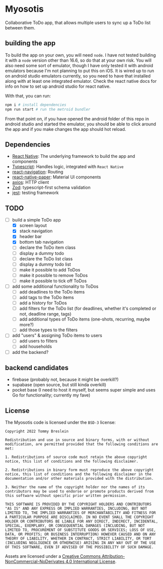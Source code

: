 # Myosotis

Collaborative ToDo app, that allows multiple users to sync up a ToDo list between them.

## building the app

To build the app on your own, you will need `node`.
I have not tested building it with a `node` version other than 16.6, so do that at your own risk.
You will also need some sort of emulator, though I have only tested it with android emulators because I'm not planning to put this on iOS.
It is wired up to run on android studio emulators currently, so you need to have that installed along with at least one integrated emulator.
Check the react native docs for info on how to set up android studio for react native.

With that, you can run:

```bash
npm i # install dependencies
npm run start # run the metroid bundler
```

From that point on, if you have opened the android folder of this repo in android studio and started the emulator, you should be able to click around the app and if you make changes the app should hot reload.

## Dependencies

- [React Native](https://reactnative.dev/): The underlying framework to build the app and components
- [Typescript](https://www.typescriptlang.org/): Handles logic, integrated with `React Native`
- [react-navigation](https://reactnavigation.org): Routing
- [react-native-paper](https://callstack.github.io/react-native-paper/index.html): Material UI components
- [axios](https://github.com/axios/axios): HTTP client
- [Zod](https://github.com/colinhacks/zod): typescript-first schema validation
- [jest](https://jestjs.io/): testing framework

## TODO

- [ ] build a simple ToDo app
  - [x] screen layout
  - [x] stack navigation
  - [x] header bar
  - [x] bottom tab navigation
  - [ ] declare the ToDo item class
  - [ ] display a dummy todo
  - [ ] declare the ToDo list class
  - [ ] display a dummy todo list
  - [ ] make it possible to add ToDos
  - [ ] make it possible to remove ToDos
  - [ ] make it possible to tick off ToDos
- [ ] add some additional functionality to ToDos
  - [ ] add deadlines to the ToDo items
  - [ ] add tags to the ToDo items
  - [ ] add a history for ToDos
  - [ ] add filters for the ToDo list (for deadlines, whether it's completed or not, deadline range, tags)
  - [ ] add additional types of ToDo items (one-shots, recurring, maybe more?)
  - [ ] add those types to the filters
- [ ] add "users" & assigning ToDo items to users
  - [ ] add users to filters
  - [ ] add households
- [ ] add the backend?

## backend candidates

- firebase (probably not, because it might be overkill?)
- supabase (open source, but still kinda overkill)
- pocket base (I need to host it myself, but seems super simple and uses Go for functionality; currently my fave)

## License

The Myosotis code is licensed under the `BSD-3` license:

```
Copyright 2022 Tommy Breslein

Redistribution and use in source and binary forms, with or without modification, are permitted provided that the following conditions are met:

1. Redistributions of source code must retain the above copyright notice, this list of conditions and the following disclaimer.

2. Redistributions in binary form must reproduce the above copyright notice, this list of conditions and the following disclaimer in the documentation and/or other materials provided with the distribution.

3. Neither the name of the copyright holder nor the names of its contributors may be used to endorse or promote products derived from this software without specific prior written permission.

THIS SOFTWARE IS PROVIDED BY THE COPYRIGHT HOLDERS AND CONTRIBUTORS "AS IS" AND ANY EXPRESS OR IMPLIED WARRANTIES, INCLUDING, BUT NOT LIMITED TO, THE IMPLIED WARRANTIES OF MERCHANTABILITY AND FITNESS FOR A PARTICULAR PURPOSE ARE DISCLAIMED. IN NO EVENT SHALL THE COPYRIGHT HOLDER OR CONTRIBUTORS BE LIABLE FOR ANY DIRECT, INDIRECT, INCIDENTAL, SPECIAL, EXEMPLARY, OR CONSEQUENTIAL DAMAGES (INCLUDING, BUT NOT LIMITED TO, PROCUREMENT OF SUBSTITUTE GOODS OR SERVICES; LOSS OF USE, DATA, OR PROFITS; OR BUSINESS INTERRUPTION) HOWEVER CAUSED AND ON ANY THEORY OF LIABILITY, WHETHER IN CONTRACT, STRICT LIABILITY, OR TORT (INCLUDING NEGLIGENCE OR OTHERWISE) ARISING IN ANY WAY OUT OF THE USE OF THIS SOFTWARE, EVEN IF ADVISED OF THE POSSIBILITY OF SUCH DAMAGE.
```

Assets are licensed under a [Creative Commons Attribution-NonCommercial-NoDerivates 4.0 International License](http://creativecommons.org/licenses/by-nc-nd/4.0/).
